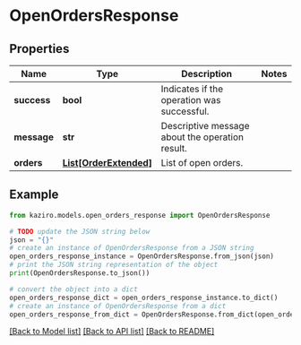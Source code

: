 # OpenOrdersResponse

## Properties

| Name        | Type                                        | Description                                     | Notes |
| ----------- | ------------------------------------------- | ----------------------------------------------- | ----- |
| **success** | **bool**                                    | Indicates if the operation was successful.      |
| **message** | **str**                                     | Descriptive message about the operation result. |
| **orders**  | [**List[OrderExtended]**](OrderExtended.md) | List of open orders.                            |

## Example

```python
from kaziro.models.open_orders_response import OpenOrdersResponse

# TODO update the JSON string below
json = "{}"
# create an instance of OpenOrdersResponse from a JSON string
open_orders_response_instance = OpenOrdersResponse.from_json(json)
# print the JSON string representation of the object
print(OpenOrdersResponse.to_json())

# convert the object into a dict
open_orders_response_dict = open_orders_response_instance.to_dict()
# create an instance of OpenOrdersResponse from a dict
open_orders_response_from_dict = OpenOrdersResponse.from_dict(open_orders_response_dict)
```

[[Back to Model list]](../README.md#documentation-for-models) [[Back to API list]](../README.md#documentation-for-api-endpoints) [[Back to README]](../README.md)
